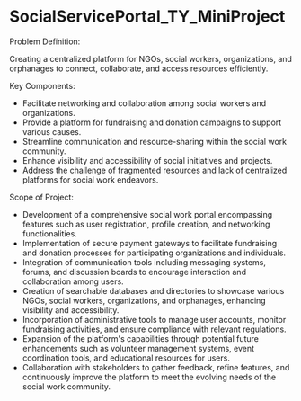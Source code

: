 # SocialServicePortal_TY_MiniProject
Problem Definition:

Creating a centralized platform for NGOs, social workers, organizations, and orphanages to connect, collaborate, and access resources efficiently.

Key Components:
- Facilitate networking and collaboration among social workers and organizations.
- Provide a platform for fundraising and donation campaigns to support various causes.
- Streamline communication and resource-sharing within the social work community.
- Enhance visibility and accessibility of social initiatives and projects.
- Address the challenge of fragmented resources and lack of centralized platforms for social work endeavors.

Scope of Project:

- Development of a comprehensive social work portal encompassing features such as user registration, profile creation, and networking functionalities.
- Implementation of secure payment gateways to facilitate fundraising and donation processes for participating organizations and individuals.
- Integration of communication tools including messaging systems, forums, and discussion boards to encourage interaction and collaboration among users.
- Creation of searchable databases and directories to showcase various NGOs, social workers, organizations, and orphanages, enhancing visibility and accessibility.
- Incorporation of administrative tools to manage user accounts, monitor fundraising activities, and ensure compliance with relevant regulations.
- Expansion of the platform's capabilities through potential future enhancements such as volunteer management systems, event coordination tools, and educational resources for users.
- Collaboration with stakeholders to gather feedback, refine features, and continuously improve the platform to meet the evolving needs of the social work community.
